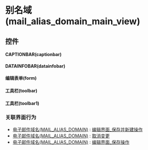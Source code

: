 # 别名域(mail_alias_domain_main_view)  <!-- {docsify-ignore-all} -->



## 控件
#### CAPTIONBAR(captionbar)
#### DATAINFOBAR(datainfobar)
#### 编辑表单(form)
#### 工具栏(toolbar)
#### 工具栏(toolbar1)


### 关联界面行为
  * [电子邮件域名(MAIL_ALIAS_DOMAIN)](module/mail/mail_alias_domain) : [编辑界面_保存并新建操作](module/mail/mail_alias_domain#界面行为)
  * [电子邮件域名(MAIL_ALIAS_DOMAIN)](module/mail/mail_alias_domain) : [取消变更](module/mail/mail_alias_domain#界面行为)
  * [电子邮件域名(MAIL_ALIAS_DOMAIN)](module/mail/mail_alias_domain) : [编辑界面_保存操作](module/mail/mail_alias_domain#界面行为)

<script>
 const { createApp } = Vue
  createApp({
    data() {
      return {

      }
    }
  }).use(ElementPlus).mount('#app')
</script>